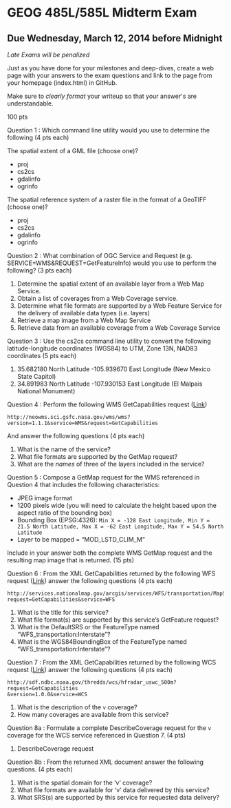 # GEOG 485L/585L Midterm Exam #

## Due Wednesday, March 12, 2014 before Midnight ##

_Late Exams will be penalized_

Just as you have done for your milestones and deep-dives, create a web page with your answers to the exam questions and link to the page from your homepage (index.html) in GitHub. 

Make sure to _clearly format_ your writeup so that your answer's are understandable.

100 pts

Question 1
:	Which command line utility would you use to determine the following (4 pts each)

The spatial extent of a GML file (choose one)?

* proj
* cs2cs
* gdalinfo
* ogrinfo

The spatial reference system of a raster file in the format of a GeoTIFF (choose one)?

* proj
* cs2cs
* gdalinfo
* ogrinfo

Question 2
:	What combination of OGC Service and Request (e.g. SERVICE=WMS&REQUEST=GetFeatureInfo) would you use to perform the following? (3 pts each)

1. Determine the spatial extent of an available layer from a Web Map Service.
2. Obtain a list of coverages from a Web Coverage service.
3. Determine what file formats are supported by a Web Feature Service for the delivery of available data types (i.e. layers)
4. Retrieve a map image from a Web Map Service
5. Retrieve data from an available coverage from a Web Coverage Service 

Question 3
:	Use the cs2cs command line utility to convert the following latitude-longitude coordinates (WGS84) to UTM, Zone 13N, NAD83 coordinates (5 pts each)

1. 35.682180 North Latitude -105.939670 East Longitude (New Mexico State Capitol)
2. 34.891983 North Latitude -107.930153 East Longitude (El Malpais National Monument)

Question 4
:	Perform the following WMS GetCapabilities request ([Link](http://neowms.sci.gsfc.nasa.gov/wms/wms?version=1.1.1&service=WMS&request=GetCapabilities))

~~~~~
http://neowms.sci.gsfc.nasa.gov/wms/wms?version=1.1.1&service=WMS&request=GetCapabilities 
~~~~~

And answer the following questions (4 pts each)

1. What is the name of the service?
2. What file formats are supported by the GetMap request?
3. What are the _names_ of three of the layers included in the service?

Question 5
:	Compose a GetMap request for the WMS referenced in Question 4 that includes the following characteristics:

* JPEG image format
* 1200 pixels wide (you will need to calculate the height based upon the aspect ratio of the bounding box)
* Bounding Box (EPSG:4326): `Min X = -128 East Longitude, Min Y = 21.5 North Latitude, Max X = -62 East Longitude, Max Y = 54.5 North Latitude` 
* Layer to be mapped = “MOD_LSTD_CLIM_M”

Include in your answer both the complete WMS GetMap request and the resulting map image that is returned. (15 pts) 

<!-- http://neowms.sci.gsfc.nasa.gov/wms/wms?VERSION=1.1.1&SERVICE=WMS&REQUEST=GetMap&LAYERS=MOD_LSTD_CLIM_M&WIDTH=1200&HEIGHT=600&BBOX=-128,21.5,-62,54.5&STYLE=&SRS=EPSG:4326&FORMAT=image/jpeg -->

Question 6
:	From the XML GetCapabilities returned by the following WFS request ([Link](http://services.nationalmap.gov/arcgis/services/WFS/transportation/MapServer/WFSServer?request=GetCapabilities&service=WFS)) answer the following questions (4 pts each) 

~~~~~
http://services.nationalmap.gov/arcgis/services/WFS/transportation/MapServer/WFSServer?
request=GetCapabilities&service=WFS
~~~~~


1. What is the title for this service?
2. What file format(s) are supported by this service’s GetFeature request?
3. What is the DefaultSRS or the FeatureType named “WFS_transportation:Interstate”?
4. What is the WGS84BoundingBox of the FeatureType named “WFS_transportation:Interstate”?


Question 7
:	From the XML GetCapabilities returned by the following WCS request ([Link](http://sdf.ndbc.noaa.gov/thredds/wcs/hfradar_uswc_500m?request=GetCapabilities&version=1.0.0&service=WCS)) answer the following questions (4 pts each)

~~~~~
http://sdf.ndbc.noaa.gov/thredds/wcs/hfradar_uswc_500m?request=GetCapabilities
&version=1.0.0&service=WCS
~~~~~


1. What is the description of the `v` coverage?
2. How many coverages are available from this service?

Question 8a
:	Formulate a complete DescribeCoverage request for the `v` coverage for the WCS service referenced in Question 7. (4 pts)

1. DescribeCoverage request

<!-- http://sdf.ndbc.noaa.gov/thredds/wcs/hfradar_uswc_500m?request=DescribeCoverage&version=1.0.0&service=WCS&COVERAGE=v -->

Question 8b
:	From the returned XML document answer the following questions. (4 pts each)

1. What is the spatial domain for the ‘v‘ coverage?
2. What file formats are available for ‘v‘ data delivered by this service?
3. What SRS(s) are supported by this service for requested data delivery?